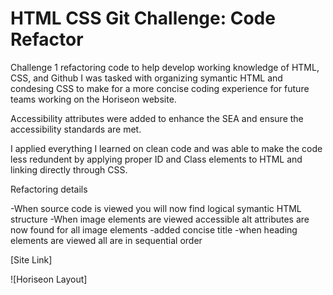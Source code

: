 # HTML CSS Git Challenge: Code Refactor

Challenge 1 refactoring code to help develop working knowledge of HTML, CSS, and Github
I was tasked with organizing symantic HTML and condesing CSS to make for a more concise coding experience for future teams working on the Horiseon website.

Accessibility attributes were added to enhance the SEA and ensure the accessibility standards are met.

I applied everything I learned on clean code and was able to make the code less redundent by applying proper ID and Class elements to HTML and linking directly through CSS.

Refactoring details

-When source code is viewed you will now find logical symantic HTML structure
-When image elements are viewed accessible alt attributes are now found for all image elements
-added concise title 
-when heading elements are viewed all are in sequential order

[Site Link]

![Horiseon Layout]
